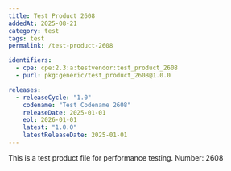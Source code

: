 ```yaml
---
title: Test Product 2608
addedAt: 2025-08-21
category: test
tags: test
permalink: /test-product-2608

identifiers:
  - cpe: cpe:2.3:a:testvendor:test_product_2608
  - purl: pkg:generic/test_product_2608@1.0.0

releases:
  - releaseCycle: "1.0"
    codename: "Test Codename 2608"
    releaseDate: 2025-01-01
    eol: 2026-01-01
    latest: "1.0.0"
    latestReleaseDate: 2025-01-01
---
```


This is a test product file for performance testing. Number: 2608
